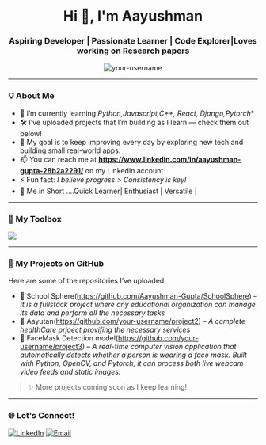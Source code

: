 <h1 align="center">Hi 👋, I'm Aayushman</h1>
<h3 align="center">Aspiring Developer | Passionate Learner | Code Explorer|Loves working on Research papers</h3>

<p align="center">
  <img src="https://komarev.com/ghpvc/?username=your-username&label=Profile%20Views&color=brightgreen" alt="your-username" />
</p>

---

### 💡 About Me

- 🌱 I’m currently learning *Python,Javascript,C++, React, Django,Pytorch**
- 🛠️ I’ve uploaded projects that I’m building as I learn — check them out below!
- 🎯 My goal is to keep improving every day by exploring new tech and building small real-world apps.
- 📫 You can reach me at  **https://www.linkedin.com/in/aayushman-gupta-28b2a2291/** on my LinkedIn account 
- ⚡ Fun fact: *I believe progress > Consistency is key!*
- 🧩 Me in Short ....Quick Learner| Enthusiast | Versatile |

---

### 🧰 My Toolbox
<p align="left">
  <img src="https://skillicons.dev/icons?i=python,js,html,css,git,github,vscode" />
</p>

---

### 📂 My Projects on GitHub

Here are some of the repositories I’ve uploaded:

- 📁 School Sphere(https://github.com/Aayushman-Gupta/SchoolSphere) – *It is a fullstack project where any educational organization can manage its data and perform all the necessary tasks*
- 📁 Aayutan(https://github.com/your-username/project2) – *A complete healthCare prjoect provifing the necessary services*
- 📁 FaceMask Detection model(https://github.com/your-username/project3) – *A real-time computer vision application that automatically detects whether a person is wearing a face mask. Built with Python, OpenCV, and Pytorch, it can process both live webcam video feeds and static images.*

> ✨ More projects coming soon as I keep learning!

---


### 🌐 Let's Connect!

<p align="left">
  <a href="https://www.linkedin.com/in/aayushman-gupta-28b2a2291/"><img src="https://img.shields.io/badge/LinkedIn-blue?style=for-the-badge&logo=linkedin" alt="LinkedIn" /></a>
  <a href="aayushmangupta780@gmail.com"><img src="https://img.shields.io/badge/Gmail-red?style=for-the-badge&logo=gmail&logoColor=white" alt="Email" /></a>
</p>
